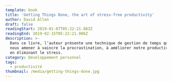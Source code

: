 ```yaml
---
template: book
title: 'Getting Things Done, the art of stress-free productivity'
author: David Allen
draft: false
readingStart: 2019-01-07T05:22:21.883Z
readingEnd: 2019-02-15T05:22:21.906Z
description: >-
  Dans ce livre, l’auteur présente une technique de gestion de temps qui peut
  nous amener à vaincre la procrastination, à améliorer notre productivité tout
  en éliminant le stress.
category: Développement personnel
tags:
  - productivité
thumbnail: /media/getting-things-done.jpg
---
```


